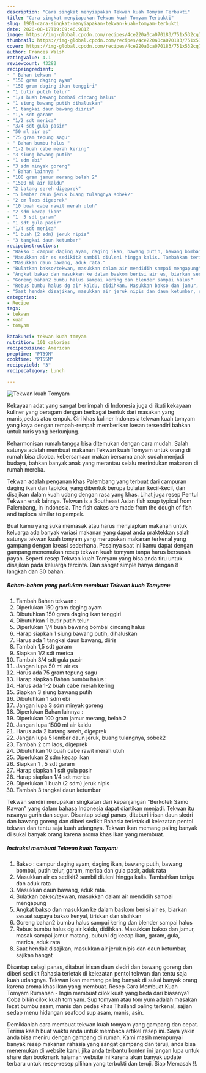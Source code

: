 ```yaml
---
description: "Cara singkat menyiapakan Tekwan kuah Tomyam Terbukti"
title: "Cara singkat menyiapakan Tekwan kuah Tomyam Terbukti"
slug: 1901-cara-singkat-menyiapakan-tekwan-kuah-tomyam-terbukti
date: 2020-08-17T19:09:46.981Z
image: https://img-global.cpcdn.com/recipes/4ce220a0ca070183/751x532cq70/tekwan-kuah-tomyam-foto-resep-utama.jpg
thumbnail: https://img-global.cpcdn.com/recipes/4ce220a0ca070183/751x532cq70/tekwan-kuah-tomyam-foto-resep-utama.jpg
cover: https://img-global.cpcdn.com/recipes/4ce220a0ca070183/751x532cq70/tekwan-kuah-tomyam-foto-resep-utama.jpg
author: Frances Walsh
ratingvalue: 4.1
reviewcount: 43282
recipeingredient:
- " Bahan tekwan "
- "150 gram daging ayam"
- "150 gram daging ikan tenggiri"
- "1 butir putih telur"
- "1/4 buah bawang bombai cincang halus"
- "1 siung bawang putih dihaluskan"
- "1 tangkai daun bawang diiris"
- "1,5 sdt garam"
- "1/2 sdt merica"
- "3/4 sdt gula pasir"
- "50 ml air es"
- "75 gram tepung sagu"
- " Bahan bumbu halus "
- "1-2 buah cabe merah kering"
- "3 siung bawang putih"
- "1 sdm ebi"
- "3 sdm minyak goreng"
- " Bahan lainnya "
- "100 gram jamur merang belah 2"
- "1500 ml air kaldu"
- "2 batang sereh digeprek"
- "5 lembar daun jeruk buang tulangnya sobek2"
- "2 cm laos digeprek"
- "10 buah cabe rawit merah utuh"
- "2 sdm kecap ikan"
- "1  5 sdt garam"
- "1 sdt gula pasir"
- "1/4 sdt merica"
- "1 buah (2 sdm) jeruk nipis"
- "3 tangkai daun ketumbar"
recipeinstructions:
- "Bakso : campur daging ayam, daging ikan, bawang putih, bawang bombai, putih telur, garam, merica dan gula pasir, aduk rata"
- "Masukkan air es sedikit2 sambil diuleni hingga kalis. Tambahkan terigu dan aduk rata"
- "Masukkan daun bawang, aduk rata."
- "Bulatkan bakso/tekwan, masukkan dalam air mendidih sampai mengapung"
- "Angkat bakso dan masukkan ke dalam baskom berisi air es, biarkan sesaat supaya bakso kenyal, tiriskan dan sisihkan"
- "Goreng bahan2 bumbu halus sampai kering dan blender sampai halus"
- "Rebus bumbu halus dg air kaldu, didihkan. Masukkan bakso dan jamur, masak sampai jamur matang, bubuhi dg kecap ikan, garam, gula, merica, aduk rata"
- "Saat hendak disajikan, masukkan air jeruk nipis dan daun ketumbar, sajikan hangat"
categories:
- Recipe
tags:
- tekwan
- kuah
- tomyam

katakunci: tekwan kuah tomyam 
nutrition: 101 calories
recipecuisine: American
preptime: "PT39M"
cooktime: "PT55M"
recipeyield: "3"
recipecategory: Lunch

---
```



![Tekwan kuah Tomyam](https://img-global.cpcdn.com/recipes/4ce220a0ca070183/751x532cq70/tekwan-kuah-tomyam-foto-resep-utama.jpg)

Kekayaan adat yang sangat berlimpah di Indonesia juga di ikuti kekayaan kuliner yang beragam dengan berbagai bentuk dari masakan yang manis,pedas atau empuk. Ciri khas kuliner Indonesia tekwan kuah tomyam yang kaya dengan rempah-rempah memberikan kesan tersendiri bahkan untuk turis yang berkunjung.


Keharmonisan rumah tangga bisa ditemukan dengan cara mudah. Salah satunya adalah membuat makanan Tekwan kuah Tomyam untuk orang di rumah bisa dicoba. kebersamaan makan bersama anak sudah menjadi budaya, bahkan banyak anak yang merantau selalu merindukan makanan di rumah mereka.

Tekwan adalah penganan khas Palembang yang terbuat dari campuran daging ikan dan tapioka, yang dibentuk berupa bulatan kecil-kecil, dan disajikan dalam kuah udang dengan rasa yang khas. Lihat juga resep Pentul Tekwan enak lainnya. Tekwan is a Southeast Asian fish soup typical from Palembang, in Indonesia. The fish cakes are made from the dough of fish and tapioca similar to pempek.

Buat kamu yang suka memasak atau harus menyiapkan makanan untuk keluarga ada banyak variasi makanan yang dapat anda praktekkan salah satunya tekwan kuah tomyam yang merupakan makanan terkenal yang gampang dengan kreasi sederhana. Pasalnya saat ini kamu dapat dengan gampang menemukan resep tekwan kuah tomyam tanpa harus bersusah payah.
Seperti resep Tekwan kuah Tomyam yang bisa anda tiru untuk disajikan pada keluarga tercinta. Dan sangat simple hanya dengan 8 langkah dan 30 bahan.


<!--inarticleads1-->

##### Bahan-bahan yang perlukan membuat Tekwan kuah Tomyam:

1. Tambah  Bahan tekwan :
1. Diperlukan 150 gram daging ayam
1. Dibutuhkan 150 gram daging ikan tenggiri
1. Dibutuhkan 1 butir putih telur
1. Diperlukan 1/4 buah bawang bombai cincang halus
1. Harap siapkan 1 siung bawang putih, dihaluskan
1. Harus ada 1 tangkai daun bawang, diiris
1. Tambah 1,5 sdt garam
1. Siapkan 1/2 sdt merica
1. Tambah 3/4 sdt gula pasir
1. Jangan lupa 50 ml air es
1. Harus ada 75 gram tepung sagu
1. Harap siapkan  Bahan bumbu halus :
1. Harus ada 1-2 buah cabe merah kering
1. Siapkan 3 siung bawang putih
1. Dibutuhkan 1 sdm ebi
1. Jangan lupa 3 sdm minyak goreng
1. Diperlukan  Bahan lainnya :
1. Diperlukan 100 gram jamur merang, belah 2
1. Jangan lupa 1500 ml air kaldu
1. Harus ada 2 batang sereh, digeprek
1. Jangan lupa 5 lembar daun jeruk, buang tulangnya, sobek2
1. Tambah 2 cm laos, digeprek
1. Dibutuhkan 10 buah cabe rawit merah utuh
1. Diperlukan 2 sdm kecap ikan
1. Siapkan 1 , 5 sdt garam
1. Harap siapkan 1 sdt gula pasir
1. Harap siapkan 1/4 sdt merica
1. Diperlukan 1 buah (2 sdm) jeruk nipis
1. Tambah 3 tangkai daun ketumbar


Tekwan sendiri merupakan singkatan dari kepanjangan &#34;Berkotek Samo Kawan&#34; yang dalam bahasa Indonesia dapat diartikan menjadi. Tekwan itu rasanya gurih dan segar. Disantap selagi panas, ditaburi irisan daun sledri dan bawang goreng dan diberi sedikit Rahasia terletak di kelezatan pentol tekwan dan tentu saja kuah udangnya. Tekwan ikan memang paling banyak di sukai banyak orang karena aroma khas ikan yang membuat. 

<!--inarticleads2-->

##### Instruksi membuat  Tekwan kuah Tomyam:

1. Bakso : campur daging ayam, daging ikan, bawang putih, bawang bombai, putih telur, garam, merica dan gula pasir, aduk rata
1. Masukkan air es sedikit2 sambil diuleni hingga kalis. Tambahkan terigu dan aduk rata
1. Masukkan daun bawang, aduk rata.
1. Bulatkan bakso/tekwan, masukkan dalam air mendidih sampai mengapung
1. Angkat bakso dan masukkan ke dalam baskom berisi air es, biarkan sesaat supaya bakso kenyal, tiriskan dan sisihkan
1. Goreng bahan2 bumbu halus sampai kering dan blender sampai halus
1. Rebus bumbu halus dg air kaldu, didihkan. Masukkan bakso dan jamur, masak sampai jamur matang, bubuhi dg kecap ikan, garam, gula, merica, aduk rata
1. Saat hendak disajikan, masukkan air jeruk nipis dan daun ketumbar, sajikan hangat


Disantap selagi panas, ditaburi irisan daun sledri dan bawang goreng dan diberi sedikit Rahasia terletak di kelezatan pentol tekwan dan tentu saja kuah udangnya. Tekwan ikan memang paling banyak di sukai banyak orang karena aroma khas ikan yang membuat. Resep Cara Membuat Kuah Tomyam Rumahan - Ingin membuat cilok kuah yang beda dari biasanya? Coba bikin cilok kuah tom yam. Sup tomyam atau tom yum adalah masakan lezat bumbu asam, manis dan pedas khas Thailand paling terkenal, sajian sedap menu hidangan seafood sup asam, manis, asin. 

Demikianlah cara membuat tekwan kuah tomyam yang gampang dan cepat. Terima kasih buat waktu anda untuk membaca artikel resep ini. Saya yakin anda bisa meniru dengan gampang di rumah. Kami masih mempunyai banyak resep makanan rahasia yang sangat gampang dan teruji, anda bisa menemukan di website kami, jika anda terbantu konten ini jangan lupa untuk share dan bookmark halaman website ini karena akan banyak update terbaru untuk resep-resep pilihan yang terbukti dan teruji. Siap Memasak !!. 
